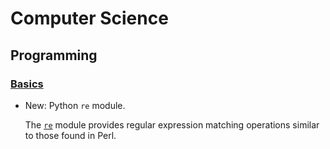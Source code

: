 # Computer Science

## Programming

### [Basics](basics.md)

* New: Python `re` module.

    The [`re`](https://docs.python.org/3/library/re.html) module provides regular
    expression matching operations similar to those found in Perl.